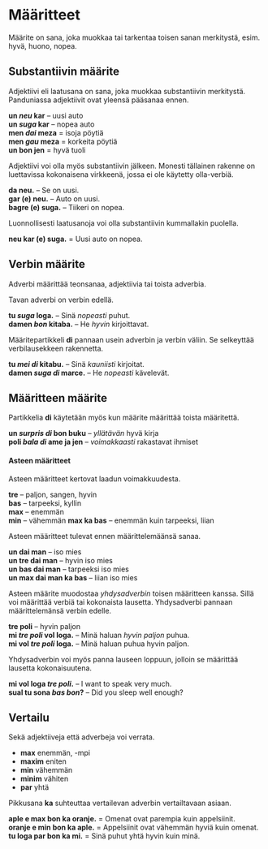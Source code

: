 # Määritteet

Määrite on sana, joka muokkaa tai tarkentaa toisen sanan merkitystä, esim. hyvä, huono, nopea.

## Substantiivin määrite

Adjektiivi eli laatusana on sana, joka muokkaa substantiivin merkitystä. Panduniassa adjektiivit ovat yleensä pääsanaa ennen.

**un _neu_ kar**
– uusi auto  
**un _suga_ kar**
– nopea auto  
**men _dai_ meza**
= isoja pöytiä  
**men _gau_ meza**
= korkeita pöytiä  
**un bon jen**
= hyvä tuoli

Adjektiivi voi olla myös substantiivin jälkeen.
Monesti tällainen rakenne on luettavissa kokonaisena virkkeenä, jossa ei ole käytetty olla-verbiä.

**da neu.**
– Se on uusi.  
**gar (e) neu.**
– Auto on uusi.  
**bagre (e) suga.**
– Tiikeri on nopea.

Luonnollisesti laatusanoja voi olla substantiivin kummallakin puolella.

**neu kar (e) suga.**
= Uusi auto on nopea.


## Verbin määrite

Adverbi määrittää teonsanaa, adjektiivia tai toista adverbia.

Tavan adverbi on verbin edellä.

**tu _suga_ loga.**
– Sinä _nopeasti_ puhut.  
**damen _bon_ kitaba.**
– He _hyvin_ kirjoittavat.

Määritepartikkeli
**di**
pannaan usein adverbin ja verbin väliin.
Se selkeyttää verbilausekkeen rakennetta.

**tu _mei di_ kitabu.**
– Sinä _kauniisti_ kirjoitat.  
**damen _suga di_ marce.**
– He _nopeasti_ kävelevät.


## Määritteen määrite

Partikkelia
**di**
käytetään myös kun määrite määrittää toista määritettä.

**un _surpris di_ bon buku**
– _yllätävän_ hyvä kirja  
**poli _bala di_ ame ja jen**
– _voimakkaasti_ rakastavat ihmiset


#### Asteen määritteet

Asteen määritteet kertovat laadun voimakkuudesta.

**tre**
– paljon, sangen, hyvin  
**bas**
– tarpeeksi, kyllin  
**max**
– enemmän  
**min**
– vähemmän
**max ka bas**
– enemmän kuin tarpeeksi, liian  

Asteen määritteet tulevat ennen määrittelemäänsä sanaa.

**un dai man**
– iso mies  
**un tre dai man**
– hyvin iso mies  
**un bas dai man**
– tarpeeksi iso mies  
**un max dai man ka bas**
– liian iso mies

Asteen määrite muodostaa _yhdysadverbin_ toisen määritteen kanssa.
Sillä voi määrittää verbiä tai kokonaista lausetta.
Yhdysadverbi pannaan määrittelemänsä verbin edelle.

**tre poli**
– hyvin paljon  
**mi _tre poli_ vol loga.**
– Minä haluan _hyvin paljon_ puhua.  
**mi vol _tre poli_ loga.**
– Minä haluan puhua hyvin paljon.

Yhdysadverbin voi myös panna lauseen loppuun,
jolloin se määrittää lausetta kokonaisuutena.

**mi vol loga _tre poli_.**
– I want to speak very much.  
**sual tu sona _bas bon_?**
– Did you sleep well enough?


## Vertailu

Sekä adjektiiveja että adverbeja voi verrata.

- **max**
  enemmän, -mpi
- **maxim**
  eniten
- **min**
  vähemmän
- **minim**
  vähiten
- **par**
   yhtä

Pikkusana **ka** suhteuttaa vertailevan adverbin vertailtavaan asiaan.

**aple e max bon ka oranje.**
= Omenat ovat parempia kuin appelsiinit.  
**oranje e min bon ka aple.**
= Appelsiinit ovat vähemmän hyviä kuin omenat.  
**tu loga par bon ka mi.**
= Sinä puhut yhtä hyvin kuin minä.

